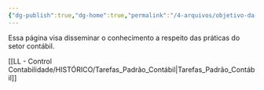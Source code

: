 ```yaml
---
{"dg-publish":true,"dg-home":true,"permalink":"/4-arquivos/objetivo-da-pagina/","tags":["gardenEntry"],"dgPassFrontmatter":true}
---
```



Essa página visa disseminar o conhecimento a respeito das práticas do setor contábil.

[[LL - Control Contabilidade/HISTÓRICO/Tarefas_Padrão_Contábil\|Tarefas_Padrão_Contábil]]
